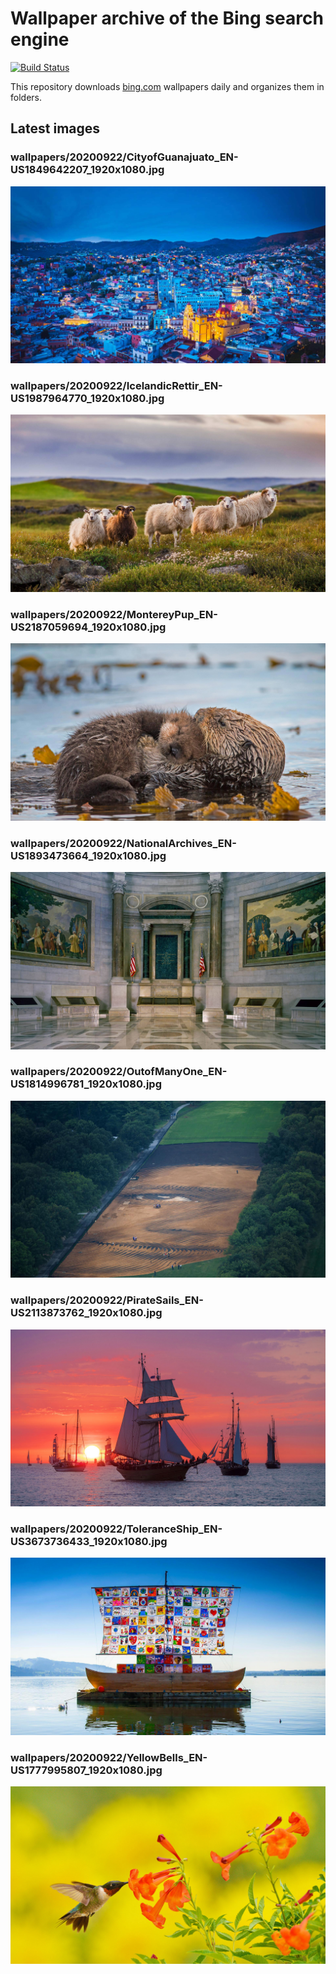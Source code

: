 # Wallpaper archive of the Bing search engine

[![Build Status](https://travis-ci.org/kijart/bing-daily-images-dl.svg?branch=wallpapers)](https://travis-ci.org/kijart/bing-daily-images-dl)

This repository downloads [bing.com](https://www.bing.com) wallpapers daily and organizes them in folders.

## Latest images

<!-- Wallpapers -->

### wallpapers/20200922/CityofGuanajuato_EN-US1849642207_1920x1080.jpg

![wallpapers/20200922/CityofGuanajuato_EN-US1849642207_1920x1080.jpg](wallpapers/20200922/CityofGuanajuato_EN-US1849642207_1920x1080.jpg)

### wallpapers/20200922/IcelandicRettir_EN-US1987964770_1920x1080.jpg

![wallpapers/20200922/IcelandicRettir_EN-US1987964770_1920x1080.jpg](wallpapers/20200922/IcelandicRettir_EN-US1987964770_1920x1080.jpg)

### wallpapers/20200922/MontereyPup_EN-US2187059694_1920x1080.jpg

![wallpapers/20200922/MontereyPup_EN-US2187059694_1920x1080.jpg](wallpapers/20200922/MontereyPup_EN-US2187059694_1920x1080.jpg)

### wallpapers/20200922/NationalArchives_EN-US1893473664_1920x1080.jpg

![wallpapers/20200922/NationalArchives_EN-US1893473664_1920x1080.jpg](wallpapers/20200922/NationalArchives_EN-US1893473664_1920x1080.jpg)

### wallpapers/20200922/OutofManyOne_EN-US1814996781_1920x1080.jpg

![wallpapers/20200922/OutofManyOne_EN-US1814996781_1920x1080.jpg](wallpapers/20200922/OutofManyOne_EN-US1814996781_1920x1080.jpg)

### wallpapers/20200922/PirateSails_EN-US2113873762_1920x1080.jpg

![wallpapers/20200922/PirateSails_EN-US2113873762_1920x1080.jpg](wallpapers/20200922/PirateSails_EN-US2113873762_1920x1080.jpg)

### wallpapers/20200922/ToleranceShip_EN-US3673736433_1920x1080.jpg

![wallpapers/20200922/ToleranceShip_EN-US3673736433_1920x1080.jpg](wallpapers/20200922/ToleranceShip_EN-US3673736433_1920x1080.jpg)

### wallpapers/20200922/YellowBells_EN-US1777995807_1920x1080.jpg

![wallpapers/20200922/YellowBells_EN-US1777995807_1920x1080.jpg](wallpapers/20200922/YellowBells_EN-US1777995807_1920x1080.jpg)

